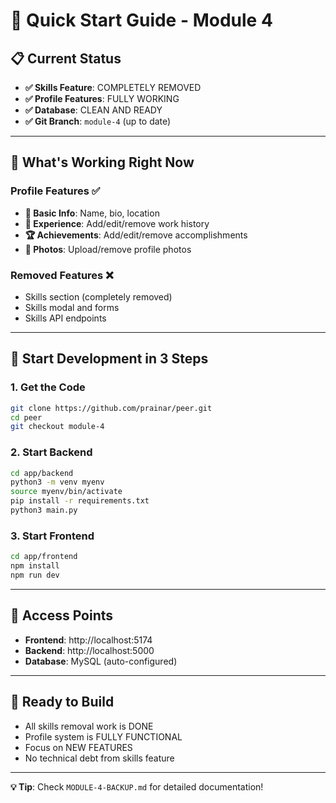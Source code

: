 # 🚀 Quick Start Guide - Module 4

## 📋 Current Status
- **✅ Skills Feature**: COMPLETELY REMOVED
- **✅ Profile Features**: FULLY WORKING
- **✅ Database**: CLEAN AND READY
- **✅ Git Branch**: `module-4` (up to date)

---

## 🎯 What's Working Right Now

### Profile Features ✅
- **👤 Basic Info**: Name, bio, location
- **💼 Experience**: Add/edit/remove work history
- **🏆 Achievements**: Add/edit/remove accomplishments
- **📸 Photos**: Upload/remove profile photos

### Removed Features ❌
- Skills section (completely removed)
- Skills modal and forms
- Skills API endpoints

---

## 🚀 Start Development in 3 Steps

### 1. Get the Code
```bash
git clone https://github.com/prainar/peer.git
cd peer
git checkout module-4
```

### 2. Start Backend
```bash
cd app/backend
python3 -m venv myenv
source myenv/bin/activate
pip install -r requirements.txt
python3 main.py
```

### 3. Start Frontend
```bash
cd app/frontend
npm install
npm run dev
```

---

## 📱 Access Points
- **Frontend**: http://localhost:5174
- **Backend**: http://localhost:5000
- **Database**: MySQL (auto-configured)

---

## 🎯 Ready to Build
- All skills removal work is DONE
- Profile system is FULLY FUNCTIONAL
- Focus on NEW FEATURES
- No technical debt from skills feature

---

**💡 Tip**: Check `MODULE-4-BACKUP.md` for detailed documentation! 